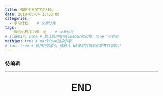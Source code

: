 ```yaml
---
title: 微信小程序学习(01)
date: 2018-06-04 15:00:00
categories:
  - 学习计划	# 文章分类
tags:
  - 微信小程序了解一哈	 # 文章标签
# sidebar: none # 默认启用右侧sidebar侧边栏，none：不启用
mathjax: true # markdown渲染引擎
# toc: true # 启用内容索引,搭配h1-h6使用右侧形成章节目录索引
---
```

<h3 style="text-indent: 0;">
	待编辑
</h3>


<p>
	
</p>


------------------

<p style="font-size: 2rem;font-weight:600;text-align:center;">
	END
</p>